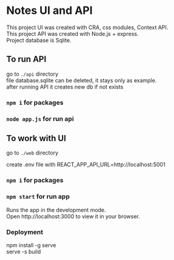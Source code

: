 # Notes UI and API

This project UI was created with CRA, css modules, Context API. \
This project API was created with Node.js + express. \
Project database is Sqlite.

## To run API

go to `./api` directory \
file database.sqlite can be deleted, it stays only as example. \
after running API it creates new db if not exists

### `npm i` for packages

### `node app.js` for run api

## To work with UI

go to `./web` directory

create .env file with REACT_APP_API_URL=http://localhost:5001

### `npm i` for packages

### `npm start` for run app

Runs the app in the development mode.\
Open http://localhost:3000 to view it in your browser.

### Deployment

npm install -g serve \
serve -s build
